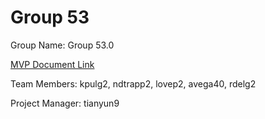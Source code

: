 # Group 53
Group Name: Group 53.0

[MVP Document Link](https://docs.google.com/document/d/1zGnTRfJ0SmTLVYuBwLoJd3jVeA1KM626lGZbvaBdohk/edit?usp=sharing)

Team Members: kpulg2, ndtrapp2, lovep2, avega40, rdelg2

Project Manager: tianyun9

